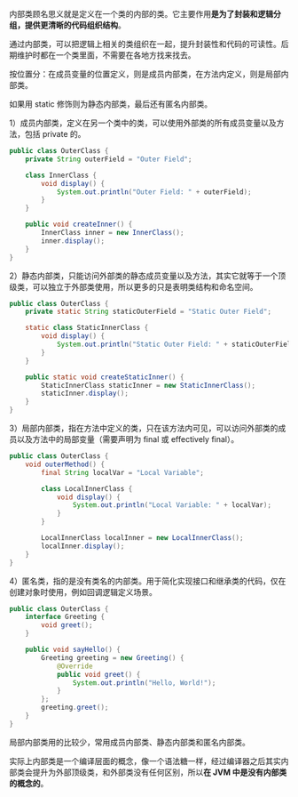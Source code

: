 内部类顾名思义就是定义在一个类的内部的类。它主要作用**是为了封装和逻辑分组，提供更清晰的代码组织结构**。

通过内部类，可以把逻辑上相关的类组织在一起，提升封装性和代码的可读性。后期维护时都在一个类里面，不需要在各地方找来找去。

按位置分：在成员变量的位置定义，则是成员内部类，在方法内定义，则是局部内部类。

如果用 static 修饰则为静态内部类，最后还有匿名内部类。

1）成员内部类，定义在另一个类中的类，可以使用外部类的所有成员变量以及方法，包括 private 的。

```java
public class OuterClass {
    private String outerField = "Outer Field";

    class InnerClass {
        void display() {
            System.out.println("Outer Field: " + outerField);
        }
    }

    public void createInner() {
        InnerClass inner = new InnerClass();
        inner.display();
    }
}
```

2）静态内部类，只能访问外部类的静态成员变量以及方法，其实它就等于一个顶级类，可以独立于外部类使用，所以更多的只是表明类结构和命名空间。

```java
public class OuterClass {
    private static String staticOuterField = "Static Outer Field";

    static class StaticInnerClass {
        void display() {
            System.out.println("Static Outer Field: " + staticOuterField);
        }
    }

    public static void createStaticInner() {
        StaticInnerClass staticInner = new StaticInnerClass();
        staticInner.display();
    }
}
```
3）局部内部类，指在方法中定义的类，只在该方法内可见，可以访问外部类的成员以及方法中的局部变量（需要声明为 final 或 effectively final）。

```java
public class OuterClass {
    void outerMethod() {
        final String localVar = "Local Variable";

        class LocalInnerClass {
            void display() {
                System.out.println("Local Variable: " + localVar);
            }
        }

        LocalInnerClass localInner = new LocalInnerClass();
        localInner.display();
    }
}
```

4）匿名类，指的是没有类名的内部类。用于简化实现接口和继承类的代码，仅在创建对象时使用，例如回调逻辑定义场景。

```java
public class OuterClass {
    interface Greeting {
        void greet();
    }

    public void sayHello() {
        Greeting greeting = new Greeting() {
            @Override
            public void greet() {
                System.out.println("Hello, World!");
            }
        };
        greeting.greet();
    }
}
```

局部内部类用的比较少，常用成员内部类、静态内部类和匿名内部类。

实际上内部类是一个编译层面的概念，像一个语法糖一样，经过编译器之后其实内部类会提升为外部顶级类，和外部类没有任何区别，所以**在 JVM 中是没有内部类的概念的**。